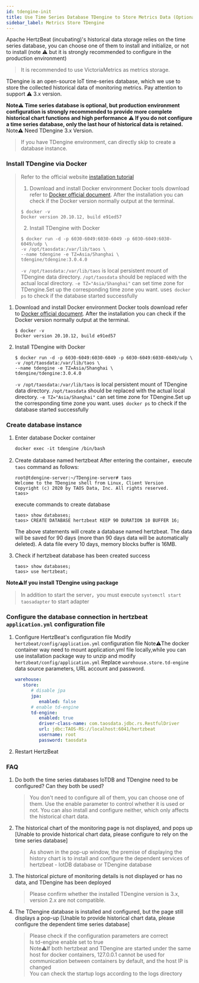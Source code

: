 ```yaml
---
id: tdengine-init  
title: Use Time Series Database TDengine to Store Metrics Data (Optional)     
sidebar_label: Metrics Store TDengine
---
```


Apache HertzBeat (incubating)'s historical data storage relies on the time series database, you can choose one of them to install and initialize, or not to install (note ⚠️ but it is strongly recommended to configure in the production environment)

> It is recommended to use VictoriaMetrics as metrics storage.

TDengine is an open-source IoT time-series database, which we use to store the collected historical data of monitoring metrics. Pay attention to support ⚠️ 3.x version.

**Note⚠️ Time series database is optional, but production environment configuration is strongly recommended to provide more complete historical chart functions and high performance**
**⚠️ If you do not configure a time series database, only the last hour of historical data is retained.**
Note⚠️ Need TDengine 3.x Version.

> If you have TDengine environment, can directly skip to create a database instance.

### Install TDengine via Docker

> Refer to the official website [installation tutorial](https://docs.taosdata.com/get-started/docker/)  
>
> 1. Download and install Docker environment
> Docker tools download refer to [Docker official document](https://docs.docker.com/get-docker/).
> After the installation you can check if the Docker version normally output at the terminal.
>
> ```shell
> $ docker -v
> Docker version 20.10.12, build e91ed57
> ```
>
> 2. Install TDengine with Docker
>
> ```shell
> $ docker run -d -p 6030-6049:6030-6049 -p 6030-6049:6030-6049/udp \
> -v /opt/taosdata:/var/lib/taos \ 
> --name tdengine -e TZ=Asia/Shanghai \
> tdengine/tdengine:3.0.4.0
> ```
>
> `-v /opt/taosdata:/var/lib/taos` is local persistent mount of TDengine data directory. `/opt/taosdata` should be replaced with the actual local directory.
> `-e TZ="Asia/Shanghai"` can set time zone for TDengine.Set up the corresponding time zone you want.
> use```$ docker ps``` to check if the database started successfully

1. Download and install Docker environment
Docker tools download refer to [Docker official document](https://docs.docker.com/get-docker/).
After the installation you can check if the Docker version normally output at the terminal.

   ```shell
   $ docker -v
   Docker version 20.10.12, build e91ed57
   ```

2. Install TDengine with Docker

   ```shell
   $ docker run -d -p 6030-6049:6030-6049 -p 6030-6049:6030-6049/udp \
   -v /opt/taosdata:/var/lib/taos \ 
   --name tdengine -e TZ=Asia/Shanghai \
   tdengine/tdengine:3.0.4.0
   ```

   `-v /opt/taosdata:/var/lib/taos` is local persistent mount of TDengine data directory. `/opt/taosdata` should be replaced with the actual local directory.
   `-e TZ="Asia/Shanghai"` can set time zone for TDengine.Set up the corresponding time zone you want.
   use```$ docker ps``` to check if the database started successfully

### Create database instance

1. Enter database Docker container

   ```shell
   docker exec -it tdengine /bin/bash
   ```

2. Create database named hertzbeat
   After entering the container，execute `taos` command as follows:

   ```shell
   root@tdengine-server:~/TDengine-server# taos
   Welcome to the TDengine shell from Linux, Client Version
   Copyright (c) 2020 by TAOS Data, Inc. All rights reserved.
   taos>
   ```

   execute commands to create database

   ```shell
   taos> show databases;
   taos> CREATE DATABASE hertzbeat KEEP 90 DURATION 10 BUFFER 16;
   ```

   The above statements will create a database named hertzbeat. The data will be saved for 90 days (more than 90 days data will be automatically deleted).
   A data file every 10 days, memory blocks buffer is 16MB.

3. Check if hertzbeat database has been created success

   ```shell
   taos> show databases;
   taos> use hertzbeat;
   ```

**Note⚠️If you install TDengine using package**

> In addition to start the server，you must execute `systemctl start taosadapter` to start adapter

### Configure the database connection in hertzbeat `application.yml` configuration file

1. Configure HertzBeat's configuration file
   Modify `hertzbeat/config/application.yml` configuration file
   Note⚠️The docker container way need to mount application.yml file locally,while you can use installation package way to unzip and modify `hertzbeat/config/application.yml`
   Replace `warehouse.store.td-engine` data source parameters, URL account and password.

   ```yaml
   warehouse:
      store:
         # disable jpa
         jpa:
            enabled: false
         # enable td-engine   
         td-engine:
            enabled: true
            driver-class-name: com.taosdata.jdbc.rs.RestfulDriver
            url: jdbc:TAOS-RS://localhost:6041/hertzbeat
            username: root
            password: taosdata
   ```

2. Restart HertzBeat

### FAQ

1. Do both the time series databases IoTDB and TDengine need to be configured? Can they both be used?

   > You don't need to configure all of them, you can choose one of them. Use the enable parameter to control whether it is used or not. You can also install and configure neither, which only affects the historical chart data.

2. The historical chart of the monitoring page is not displayed, and pops up [Unable to provide historical chart data, please configure to rely on the time series database]

   > As shown in the pop-up window, the premise of displaying the history chart is to install and configure the dependent services of hertzbeat - IotDB database or TDengine database

3. The historical picture of monitoring details is not displayed or has no data, and TDengine has been deployed

   > Please confirm whether the installed TDengine version is 3.x, version 2.x are not compatible.

4. The TDengine database is installed and configured, but the page still displays a pop-up [Unable to provide historical chart data, please configure the dependent time series database]

   > Please check if the configuration parameters are correct  
   > Is td-engine enable set to true  
   > Note⚠️If both hertzbeat and TDengine are started under the same host for docker containers, 127.0.0.1 cannot be used for communication between containers by default, and the host IP is changed  
   > You can check the startup logs according to the logs directory
